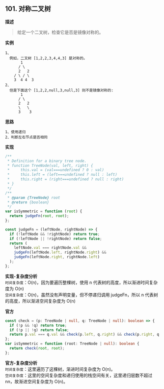 ## 101. 对称二叉树

**描述**

> 给定一个二叉树，检查它是否是镜像对称的。

**实例**

```
1、
  例如，二叉树 [1,2,2,3,4,4,3] 是对称的。
       1
      / \
      2   2
    / \ / \
    3  4 4  3
2、
  但是下面这个 [1,2,2,null,3,null,3] 则不是镜像对称的:
       1
      / \
      2   2
      \   \
      3    3
```

**思路**

```
1、使用递归
2、判断左右节点是否相同
```

**实现**

```js
/**
 * Definition for a binary tree node.
 * function TreeNode(val, left, right) {
 *     this.val = (val===undefined ? 0 : val)
 *     this.left = (left===undefined ? null : left)
 *     this.right = (right===undefined ? null : right)
 * }
 */
/**
 * @param {TreeNode} root
 * @return {boolean}
 */
var isSymmetric = function (root) {
  return judgeFn(root, root);
};

const judgeFn = (leftNode, rightNode) => {
  if (!leftNode && !rightNode) return true;
  if (!leftNode || !rightNode) return false;
  return (
    leftNode.val === rightNode.val &&
    judgeFn(leftNode.left, rightNode.right) &&
    judgeFn(leftNode.right, rightNode.left)
  );
};
```

**实现-复杂度分析**  
`时间复杂度`：O(n)，因为要遍历整棵树，使用 n 代表树的高度，所以渐进时间复杂度为 O(n)  
`空间复杂度`：O(n)，虽然没有声明变量，但不停递归调用 judgeFn，所以 n 代表树的高度，所以渐进空间复杂度为 O(n)

**官方**

```ts
const check = (p: TreeNode | null, q: TreeNode | null): boolean => {
  if (!p && !q) return true;
  if (!p || !q) return false;
  return p.val === q.val && check(p.left, q.right) && check(p.right, q.left);
};
var isSymmetric = function (root: TreeNode | null): boolean {
  return check(root, root);
};
```

**官方-复杂度分析**  
`时间复杂度`：这里遍历了这棵树，渐进时间复杂度为 O(n)。  
`空间复杂度`：这里的空间复杂度和递归使用的栈空间有关，这里递归层数不超过 nn，故渐进空间复杂度为 O(n)。

